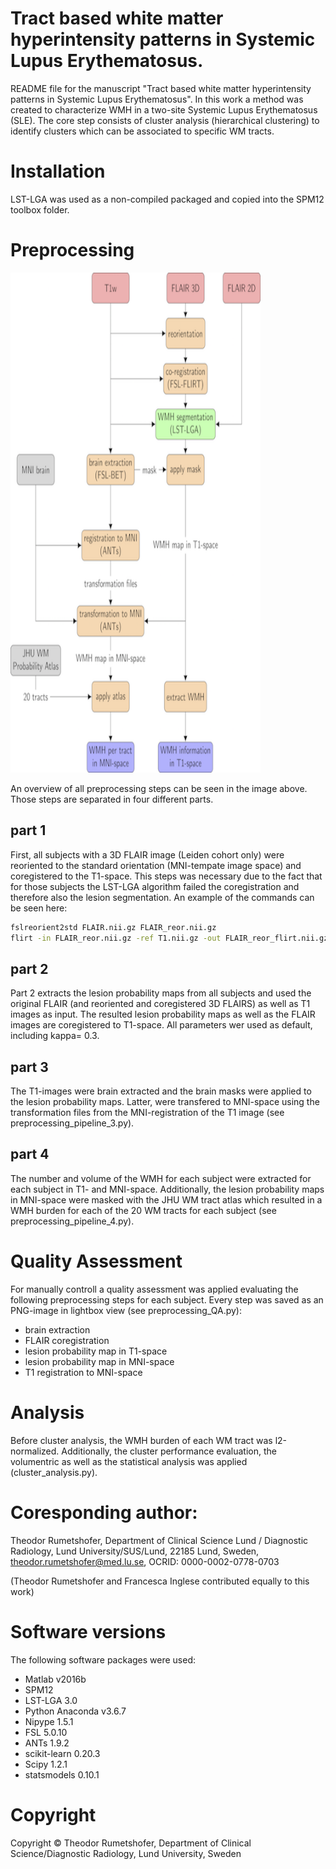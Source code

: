 
# Tract based white matter hyperintensity patterns in Systemic Lupus Erythematosus.

README file for the manuscript "Tract based white matter hyperintensity patterns in Systemic Lupus Erythematosus". In this work a method was created to characterize WMH in a two-site Systemic Lupus Erythematosus (SLE). The core step consists of cluster analysis (hierarchical clustering) to identify clusters which can be associated to specific WM tracts. 

# Installation

LST-LGA was used as a non-compiled packaged and copied into the SPM12 toolbox folder.


# Preprocessing
<img src="images/pp_image.png" width="400" height="800" />

An overview of all preprocessing steps can be seen in the image above. Those steps are separated in four different parts. 


## part 1
First, all subjects with a 3D FLAIR image (Leiden cohort only) were reoriented to the standard orientation (MNI-tempate image space) and coregistered to the T1-space. This steps was necessary due to the fact that for those subjects the LST-LGA algorithm failed the coregistration and therefore also the lesion segmentation. An example of the commands can be seen here:
```bash
fslreorient2std FLAIR.nii.gz FLAIR_reor.nii.gz
flirt -in FLAIR_reor.nii.gz -ref T1.nii.gz -out FLAIR_reor_flirt.nii.gz
```

## part 2
Part 2 extracts the lesion probability maps from all subjects and used the original FLAIR (and reoriented and coregistered 3D FLAIRS) as well as T1 images as input. The resulted lesion probability maps as well as the FLAIR images are coregistered to T1-space. All parameters wer used as default, including kappa= 0.3.

## part 3
The T1-images were brain extracted and the brain masks were applied to the lesion probability maps. Latter, were transfered to MNI-space using the transformation files from the MNI-registration of the T1 image (see preprocessing_pipeline_3.py).

## part 4
The number and volume of the WMH for each subject were extracted for each subject in T1- and MNI-space. Additionally, the lesion probability maps in MNI-space were masked with the JHU WM tract atlas which resulted in a WMH burden for each of the 20 WM tracts for each subject (see preprocessing_pipeline_4.py).


# Quality Assessment
For manually controll a quality assessment was applied evaluating the following preprocessing steps for each subject. Every step was saved as an PNG-image in lightbox view (see preprocessing_QA.py):
* brain extraction
* FLAIR coregistration
* lesion probability map in T1-space
* lesion probability map in MNI-space
* T1 registration to MNI-space


# Analysis
Before cluster analysis, the WMH burden of each WM tract was l2-normalized. Additionally, the cluster performance evaluation, the volumentric as well as the statistical analysis was applied (cluster_analysis.py).


# Coresponding author: 
Theodor Rumetshofer, Department of Clinical Science Lund / Diagnostic Radiology, Lund University/SUS/Lund, 22185 Lund, Sweden, theodor.rumetshofer@med.lu.se, OCRID: 0000-0002-0778-0703

(Theodor Rumetshofer and Francesca Inglese contributed equally to this work)


# Software versions
The following software packages were used:
* Matlab v2016b
* SPM12
* LST-LGA 3.0
* Python Anaconda v3.6.7
* Nipype 1.5.1
* FSL 5.0.10
* ANTs 1.9.2
* scikit-learn 0.20.3
* Scipy 1.2.1
* statsmodels 0.10.1


# Copyright
Copyright © Theodor Rumetshofer, Department of Clinical Science/Diagnostic Radiology, Lund University, Sweden 

